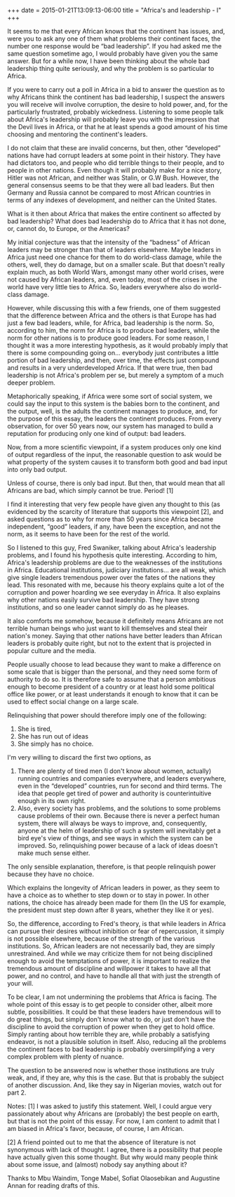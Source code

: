 +++
date = 2015-01-21T13:09:13-06:00
title = "Africa's and leadership - I"
+++

It seems to me that every African knows that the continent has issues, and, were you to ask any one of them what problems their continent faces, the number one response would be “bad leadership”. If you had asked me the same question sometime ago, I would probably have given you the same answer. But for a while now, I have been thinking about the whole bad leadership thing quite seriously, and why the problem is so particular to Africa.

If you were to carry out a poll in Africa in a bid to answer the question as to why Africans think the continent has bad leadership, I suspect the answers you will receive will involve corruption, the desire to hold power, and, for the particularly frustrated, probably wickedness. Listening to some people talk about Africa's leadership will probably leave you with the impression that the Devil lives in Africa, or that he at least spends a good amount of his time choosing and mentoring the continent's leaders.

I do not claim that these are invalid concerns, but then, other “developed” nations have had corrupt leaders at some point in their history. They have had dictators too, and people who did terrible things to their people, and to people in other nations. Even though it will probably make for a nice story, Hitler was not African, and neither was Stalin, or G.W Bush. However, the general consensus seems to be that they were all bad leaders. But then Germany and Russia cannot be compared to most African countries in terms of any indexes of development, and neither can the United States.

What is it then about Africa that makes the entire continent so affected by bad leadership? What does bad leadership do to Africa that it has not done, or, cannot do, to Europe, or the Americas?

My initial conjecture was that the intensity of the “badness” of African leaders may be stronger than that of leaders elsewhere. Maybe leaders in Africa just need one chance for them to do world-class damage, while the others, well, they do damage, but on a smaller scale. But that doesn't really explain much, as both World Wars, amongst many other world crises, were not caused by African leaders, and, even today, most of the crises in the world have very little ties to Africa. So, leaders everywhere also do world-class damage.

However, while discussing this with a few friends, one of them suggested that the difference between Africa and the others is that Europe has had just a few bad leaders, while, for Africa, bad leadership is the norm. So, according to him, the norm for Africa is to produce bad leaders, while the norm for other nations is to produce good leaders. For some reason, I thought it was a more interesting hypothesis, as it would probably imply that there is some compounding going on... everybody just contributes a little portion of bad leadership, and then, over time, the effects just compound and results in a very underdeveloped Africa. If that were true, then bad leadership is not Africa's problem per se, but merely a symptom of a much deeper problem. 

Metaphorically speaking, if Africa were some sort of social system, we could say the input to this system is the babies born to the continent, and the output, well, is the adults the continent manages to produce, and, for the purpose of this essay, the leaders the continent produces. From every observation, for over 50 years now, our system has managed to build a reputation for producing only one kind of output: bad leaders. 

Now, from a more scientific viewpoint, if a system produces only one kind of output regardless of the input, the reasonable question to ask would be what property of the system causes it to transform both good and bad input into only bad output. 

Unless of course, there is only bad input. But then, that would mean that all Africans are bad, which simply cannot be true. Period! [1]

I find it interesting that very few people have given any thought to this (as evidenced by the scarcity of literature that supports this viewpoint  [2], and asked questions as to why for more than 50 years since Africa became independent, “good” leaders, if any, have been the exception, and not the norm, as it seems to have been for the rest of the world. 

So I listened to this guy, Fred Swaniker, talking about Africa's leadership problems, and I found his hypothesis quite interesting. According to him, Africa's leadership problems are due to the weaknesses of the institutions in Africa. Educational institutions, judiciary institutions... are all weak, which give single leaders tremendous power over the fates of the nations they lead. This resonated with me, because his theory explains quite a lot of the corruption and power hoarding we see everyday in Africa. It also explains why other nations easily survive bad leadership. They have strong institutions, and so one leader cannot simply do as he pleases.

It also comforts me somehow, because it definitely means Africans are not terrible human beings who just want to kill themselves and steal their nation's money. Saying that other nations have better leaders than African leaders is probably quite right, but not to the extent that is projected in popular culture and the media. 

People usually choose to lead because they want to make a difference on some scale that is bigger than the personal, and they need some form of authority to do so. It is therefore safe to assume that a person ambitious enough to become president of a country or at least hold some political office like power, or at least understands it enough to know that it can be used to effect social change on a large scale. 

Relinquishing that power should therefore imply one of the following:

1.	She is tired,
2.	She has run out of ideas
3.	She simply has no choice. 

I'm very willing to discard the first two options, as
1.	There are plenty of tired men (I don't know about women, actually) running countries and companies everywhere, and leaders everywhere, even in the “developed” countries, run for second and third terms. The idea that people get tired of power and authority is counterintuitive enough in its own right. 
2.	Also, every society has problems, and the solutions to some problems cause problems of their own. Because there is never a perfect human system, there will always be ways to improve, and, consequently, anyone at the helm of leadership of such a system will inevitably get a bird eye's view of things, and see ways in which the system can be improved. So, relinquishing power because of a lack of ideas doesn't make much sense either.

The only sensible explanation, therefore, is that people relinquish power because they have no choice.

Which explains the longevity of African leaders in power, as they seem to have a choice as to whether to step down or to stay in power. In other nations, the choice has already been made for them (In the US for example, the president must step down after 8 years, whether they like it or yes).

So, the difference, according to Fred's theory, is that while leaders in Africa can pursue their desires without inhibition or fear of repercussion, it simply is not possible elsewhere, because of the strength of the various institutions. So, African leaders are not necessarily bad, they are simply unrestrained. And while we may criticize them for not being disciplined enough to avoid the temptations of power, it is important to realize the tremendous amount of discipline and willpower it takes to have all that power, and no control, and have to handle all that with just the strength of your will.

To be clear, I am not undermining the problems that Africa is facing. The whole point of this essay is to get people to consider other, albeit more subtle, possibilities. It could be that these leaders have tremendous will to do great things, but simply don't know what to do, or just don't have the discipline to avoid the corruption of power when they get to hold office. Simply ranting about how terrible they are, while probably a satisfying endeavor, is not a plausible solution in itself. Also, reducing all the problems the continent faces to bad leadership is probably oversimplifying a very complex problem with plenty of nuance.

The question to be answered now is whether those institutions are truly weak, and, if they are, why this is the case. But that is probably the subject of another discussion. And, like they say in Nigerian movies, watch out for part 2.

Notes:
[1]  I was asked to justify this statement. Well, I could argue very passionately about why Africans are (probably) the best people on earth, but that is not the point of this essay. For now, I am content to admit that I am biased in Africa's favor, because, of course, I am African.

[2] A friend pointed out to me that the absence of literature is not synonymous with lack of thought. I agree, there is a possibility that people have actually given this some thought. But why would many people think about some issue, and (almost) nobody say anything about it?

Thanks to Mbu Waindim, Tonge Mabel, Sofiat Olaosebikan and Augustine Annan for reading drafts of this.





